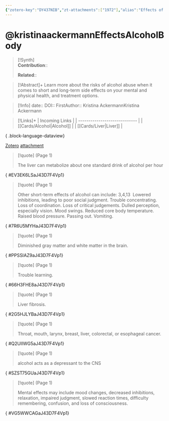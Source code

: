 ```yaml
---
{"zotero-key":"DY437NIB","zt-attachments":["1972"],"alias":"Effects of Alcohol on the Body, Effects of Alcohol on the Body: Short & Long-Term Effects","keywords":[],"FirstAuthor":"[[ Kristina Ackermann]]","dg-publish":true,"year":null,"tags":["source/article"],"permalink":"/sources/articles/kristinaackermann-effects-alcohol-body/","dgPassFrontmatter":true}
---
```


# @kristinaackermannEffectsAlcoholBody

>[!Synth]  
>**Contribution**::  
>  
>**Related**:: 
>  

> [!Abstract]+
> Learn more about the risks of alcohol abuse when it comes to short and long-term side effects on your mental and physical health, and treatment options.

> [!Info]
> date:: 
> DOI:: 
> FirstAuthor:: Kristina AckermannKristina Ackermann

> [!Links]+
>  | Incoming Links                |
> | ----------------------------- |
> | [[Cards/Alcohol\|Alcohol]] |
> | [[Cards/Liver\|Liver]]     |
> 
{ .block-language-dataview}


[Zotero](zotero://select/library/items/DY437NIB) [attachment](<file:///Users/nathanmaxwell/Zotero/storage/J43D7F4V/Kristina%20Ackermann_Effects%20of%20Alcohol%20on%20the%20Body.pdf>)

> [!quote] (Page 1)
> 
> The liver can metabolize about one standard drink of alcohol per hour
>
{ #EV3EK6LSaJ43D7F4Vp1}


> [!quote] (Page 1)
> 
> Other short-term effects of alcohol can include: 3,4,13  Lowered inhibitions, leading to poor social judgment. Trouble concentrating. Loss of coordination. Loss of critical judgements. Dulled perception, especially vision. Mood swings. Reduced core body temperature. Raised blood pressure. Passing out. Vomiting.
>
{ #7R6U5MYHaJ43D7F4Vp1}


> [!quote] (Page 1)
> 
> Diminished gray matter and white matter in the brain.
>
{ #PPSSIAZ9aJ43D7F4Vp1}


> [!quote] (Page 1)
> 
> Trouble learning.
>
{ #66H3FHE8aJ43D7F4Vp1}


> [!quote] (Page 1)
> 
> Liver fibrosis.
>
{ #2G5HJLYBaJ43D7F4Vp1}


> [!quote] (Page 1)
> 
> Throat, mouth, larynx, breast, liver, colorectal, or esophageal cancer.
>
{ #Q2UIIWG5aJ43D7F4Vp1}


> [!quote] (Page 1)
> 
> alcohol acts as a depressant to the CNS
>
{ #SZST75GUaJ43D7F4Vp1}


> [!quote] (Page 1)
> 
> Mental effects may include mood changes, decreased inhibitions, relaxation, impaired judgment, slowed reaction times, difficulty remembering, confusion, and loss of consciousness.
>
{ #VG5WWCAGaJ43D7F4Vp1}


